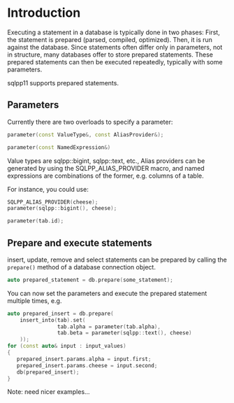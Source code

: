 # Introduction
Executing a statement in a database is typically done in two phases: First, the statement is prepared (parsed, compiled, optimized). Then, it is run against the database. Since statements often differ only in parameters, not in structure, many databases offer to store prepared statements. These prepared statements can then be executed repeatedly, typically with some parameters.

sqlpp11 supports prepared statements.

## Parameters
Currently there are two overloads to specify a parameter:

```C++
parameter(const ValueType&, const AliasProvider&);

parameter(const NamedExpression&)
```

Value types are sqlpp::bigint, sqlpp::text, etc., Alias providers can be generated by using the SQLPP_ALIAS_PROVIDER macro, and named expressions are combinations of the former, e.g. columns of a table.

For instance, you could use:
```C++
SQLPP_ALIAS_PROVIDER(cheese);
parameter(sqlpp::bigint(), cheese);

parameter(tab.id);
```

## Prepare and execute statements
insert, update, remove and select statements can be prepared by calling the `prepare()` method of a database connection object.

```C++
auto prepared_statement = db.prepare(some_statement);
```

You can now set the parameters and execute the prepared statement multiple times, e.g.

```C++
auto prepared_insert = db.prepare(
    insert_into(tab).set(
                tab.alpha = parameter(tab.alpha), 
                tab.beta = parameter(sqlpp::text(), cheese)
    ));
for (const auto& input : input_values)
{
   prepared_insert.params.alpha = input.first;
   prepared_insert.params.cheese = input.second;
   db(prepared_insert);
}
```

Note: need nicer examples...

